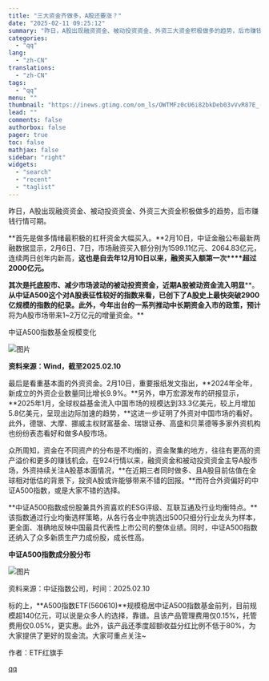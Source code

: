 ```yaml
---
title: "三大资金齐做多，A股还要涨？"
date: "2025-02-11 09:25:12"
summary: "昨日，A股出现融资资金、被动投资资金、外资三大资金积极做多的趋势，后市赚钱行情可期。首先是做多情绪最..."
categories:
  - "qq"
lang:
  - "zh-CN"
translations:
  - "zh-CN"
tags:
  - "qq"
menu: ""
thumbnail: "https://inews.gtimg.com/om_ls/OWTMFz0cU6i82bkDeb03vVvR87E_-J4Vh-b_h7rwZAsiMAA_640360/0"
lead: ""
comments: false
authorbox: false
pager: true
toc: false
mathjax: false
sidebar: "right"
widgets:
  - "search"
  - "recent"
  - "taglist"
---
```


昨日，A股出现融资资金、被动投资资金、外资三大资金积极做多的趋势，后市赚钱行情可期。

**首先是做多情绪最积极的杠杆资金大幅买入。**2月10日，中证金融公布最新两融数据显示，2月6日、7日，市场融资买入额分别为1599.11亿元、2064.83亿元，连续两日创年内新高，**这也是自****去年12月10日****以来，****融资买入额****第一次****超过2000亿元。**

**其次是托底股市、减少市场波动的被动投资资金，近期A股被动资金流入明显****。**从中证A500这个对A股表征性较好的指数来看，已创下了A股史上最快突破2900亿规模的指数的纪录。此外，今年出台的一系列推动中长期资金入市的政策，预计**将为A股市场带来1~2万亿元的增量资金。**

中证A500指数基金规模变化

![图片](https://inews.gtimg.com/om_bt/Op-JKPYGXOuYLwpjGDwY02zhj4ialJdrCxOLmgJS7rBCgAA/641)

**资料来源：Wind，截至2025.02.10**

最后是看重基本面的外资资金。2月10日，重要报纸发文指出，**2024年全年，新成立的外资企业数量同比增长9.9%。**另外，申万宏源发布的研报显示，**2025年1月，全球权益基金流入中国市场的规模达到33.3亿美元，较上月增加5.8亿美元，呈现出边际加速的趋势，**这进一步证明了外资对中国市场的看好。此外，德银、大摩、挪威主权财富基金、瑞银证券、高盛和贝莱德等多家外资机构也纷纷表态看好和做多A股市场。

众所周知，资金在不同资产的分布是不均衡的，资金聚集的地方，往往有更高的资产溢价和更多的赚钱机会。在924行情以来，融资资金和被动投资资金主导A股市场，外资持续关注A股基本面情况，**在近期三者同时做多、且A股目前估值在全球相对低估的背景下，投资A股或许能够带来不错的回报。**而符合外资偏好的中证A500指数，或是大家不错的选择。

**中证A500指数成份股兼具外资喜欢的ESG评级、互联互通及行业均衡特点。**该指数通过行业均衡选样策略，从各行各业中挑选出500只细分行业龙头为样本，更全面、准确地反映中国最具代表性上市公司的整体业绩。同时，中证A500指数还纳入了众多新质生产力成份股，成长性高。

**中证A500指数成分股分布**

![图片](https://inews.gtimg.com/om_bt/OoXKuNa_5sPgYRM5YL9RjsiImzhcTppvu2ZfFHy9HG2vEAA/641)

资料来源：中证指数公司，时间：2025.02.10

标的上，**A500指数ETF(560610)**规模稳居中证A500指数基金前列，目前规模超140亿元，可以说是众多人的选择，靠谱。且该产品管理费用仅0.15%，托管费用仅0.05%，更实惠。此外，该产品还季度超额收益分红比例不低于80%，为大家提供了更好的现金流。大家可重点关注~

作者：ETF红旗手

[qq](https://new.qq.com/rain/a/20250211A01XEV00)
